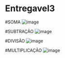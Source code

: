 # Entregavel3

#SOMA 
![image](https://github.com/GabrielMalveira/Entregavel3/assets/128417416/feda962f-79f6-4836-b0f6-388bcedff16e)




#SUBTRAÇÃO
![image](https://github.com/GabrielMalveira/Entregavel3/assets/128417416/90ba919b-3b6b-4ae4-a40a-71c430f0b96f)




#DIVISÃO
![image](https://github.com/GabrielMalveira/Entregavel3/assets/128417416/e31d05fa-95fd-4c44-8153-fc6549258e01)




#MULTIPLICAÇÃO
![image](https://github.com/GabrielMalveira/Entregavel3/assets/128417416/441be1fb-de9e-4bd3-8503-6ada20263098)
